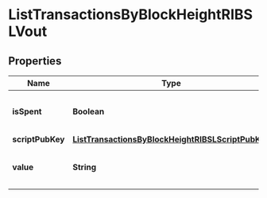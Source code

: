 

# ListTransactionsByBlockHeightRIBSLVout


## Properties

| Name | Type | Description | Notes |
|------------ | ------------- | ------------- | -------------|
|**isSpent** | **Boolean** | Defines whether the output is spent or not. |  |
|**scriptPubKey** | [**ListTransactionsByBlockHeightRIBSLScriptPubKey**](ListTransactionsByBlockHeightRIBSLScriptPubKey.md) |  |  |
|**value** | **String** | Represents the sent/received amount. |  |



